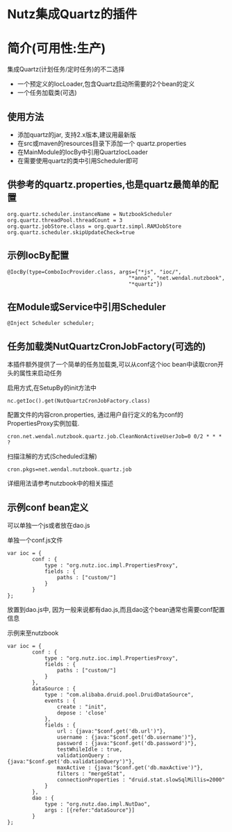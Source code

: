 Nutz集成Quartz的插件
======================

简介(可用性:生产)
==================================

集成Quartz(计划任务/定时任务)的不二选择

* 一个预定义的IocLoader,包含Quartz启动所需要的2个bean的定义
* 一个任务加载类(可选)

使用方法
-------------------------

* 添加quartz的jar, 支持2.x版本,建议用最新版
* 在src或maven的resources目录下添加一个 quartz.properties
* 在MainModule的IocBy中引用QuartzIocLoader
* 在需要使用quartz的类中引用Scheduler即可

供参考的quartz.properties,也是quartz最简单的配置
-----------------------------------------------

	org.quartz.scheduler.instanceName = NutzbookScheduler 
	org.quartz.threadPool.threadCount = 3 
	org.quartz.jobStore.class = org.quartz.simpl.RAMJobStore
	org.quartz.scheduler.skipUpdateCheck=true

示例IocBy配置
----------------------------------------------

	@IocBy(type=ComboIocProvider.class, args={"*js", "ioc/",
										   "*anno", "net.wendal.nutzbook",
										   "*quartz"})
										   
在Module或Service中引用Scheduler
-----------------------------------------------

	@Inject Scheduler scheduler;
	
	
任务加载类NutQuartzCronJobFactory(可选的)
-----------------------------------------------

本插件额外提供了一个简单的任务加载类,可以从conf这个ioc bean中读取cron开头的属性来启动任务

启用方式,在SetupBy的init方法中

	nc.getIoc().get(NutQuartzCronJobFactory.class)

配置文件的内容cron.properties, 通过用户自行定义的名为conf的PropertiesProxy实例加载.

	cron.net.wendal.nutzbook.quartz.job.CleanNonActiveUserJob=0 0/2 * * * ?
	
扫描注解的方式(Scheduled注解)

	cron.pkgs=net.wendal.nutzbook.quartz.job
	

详细用法请参考nutzbook中的相关描述

示例conf bean定义
-----------------------

可以单独一个js或者放在dao.js


单独一个conf.js文件

```
var ioc = {
        conf : {
            type : "org.nutz.ioc.impl.PropertiesProxy",
            fields : {
                paths : ["custom/"]
            }
        }
};
```

放置到dao.js中, 因为一般来说都有dao.js,而且dao这个bean通常也需要conf配置信息

示例来至nutzbook

```
var ioc = {
		conf : {
			type : "org.nutz.ioc.impl.PropertiesProxy",
			fields : {
				paths : ["custom/"]
			}
		},
	    dataSource : {
	        type : "com.alibaba.druid.pool.DruidDataSource",
	        events : {
	        	create : "init",
	            depose : 'close'
	        },
	        fields : {
	            url : {java:"$conf.get('db.url')"},
	            username : {java:"$conf.get('db.username')"},
	            password : {java:"$conf.get('db.password')"},
	            testWhileIdle : true,
	            validationQuery : {java:"$conf.get('db.validationQuery')"},
	            maxActive : {java:"$conf.get('db.maxActive')"},
	            filters : "mergeStat",
	            connectionProperties : "druid.stat.slowSqlMillis=2000"
	        }
	    },
		dao : {
			type : "org.nutz.dao.impl.NutDao",
			args : [{refer:"dataSource"}]
		}
};
```

	
	